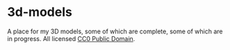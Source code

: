 # 3d-models
A place for my 3D models, some of which are complete, some of which are in progress.
All licensed <a href="https://creativecommons.org/publicdomain/zero/1.0/">CC0 Public Domain</a>.
